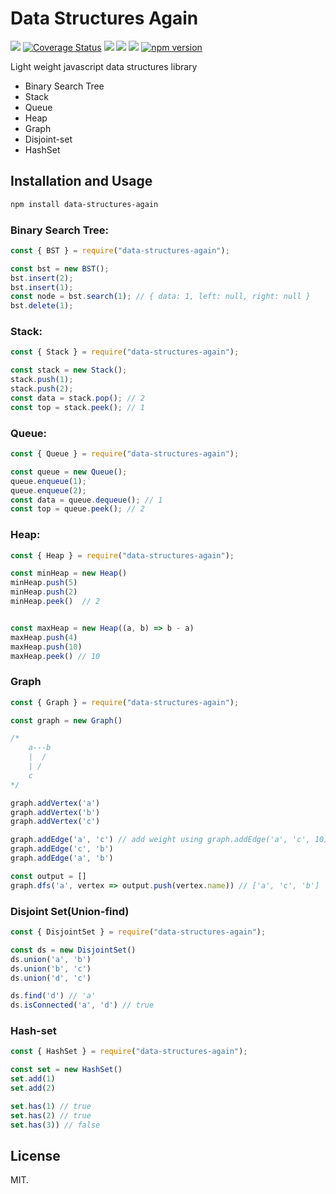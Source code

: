 # Data Structures Again

<p align="">
    <a href="https://travis-ci.com/divyanshyadav/data-structures-again" target="_blank"><img src="https://travis-ci.com/divyanshyadav/data-structures-again.svg?branch=master"></a>
<a href='https://coveralls.io/github/divyanshyadav/data-structures-again?branch=master' target="_blank"><img src='https://img.shields.io/coveralls/github/divyanshyadav/data-structures-again.svg?color=rgb%286%2C200%2C6%29' alt='Coverage Status' /></a>
<!--     <a href="https://snyk.io/test/github/divyanshyadav/data-structures-again?targetFile=package.json"><img src="https://snyk.io/test/github/divyanshyadav/data-structures-again/badge.svg?targetFile=package.json" alt="Known Vulnerabilities" data-canonical-src="https://snyk.io/test/github/divyanshyadav/data-structures-again?targetFile=package.json" style="max-width:100%;"></a> -->
<!--     <a href="https://codeclimate.com/github/divyanshyadav/data-structures-again/maintainability" target="_blank"><img alt="Code Climate maintainability (percentage)" src="https://img.shields.io/codeclimate/maintainability-percentage/divyanshyadav/data-structures-again.svg?color=rga%286%2C200%2C6%29"></a> -->
    <a href="https://codeclimate.com/github/divyanshyadav/data-structures-again/maintainability"><img src="https://api.codeclimate.com/v1/badges/33faeb47e1b3a9471e94/maintainability" /></a>
    <a href="https://david-dm.org/divyanshyadav/data-structures-again" title="dependencies status" target="_blank"><img src="https://david-dm.org/divyanshyadav/data-structures-again/status.svg"/></a>
    <a href="https://david-dm.org/divyanshyadav/data-structures-again?type=dev" title="devDependencies status" target="_blank"><img src="https://david-dm.org/divyanshyadav/data-structures-again/dev-status.svg"/></a>
        <a href="https://badge.fury.io/js/data-structures-again" target="_blank"><img src="https://badge.fury.io/js/data-structures-again.svg" alt="npm version"></a>
</p>


Light weight javascript data structures library

- Binary Search Tree
- Stack
- Queue
- Heap
- Graph
- Disjoint-set
- HashSet

## Installation and Usage

```bash
npm install data-structures-again
```

### Binary Search Tree:

```js
const { BST } = require("data-structures-again");

const bst = new BST();
bst.insert(2);
bst.insert(1);
const node = bst.search(1); // { data: 1, left: null, right: null }
bst.delete(1);
```

### Stack:

```js
const { Stack } = require("data-structures-again");

const stack = new Stack();
stack.push(1);
stack.push(2);
const data = stack.pop(); // 2
const top = stack.peek(); // 1
```

### Queue:

```js
const { Queue } = require("data-structures-again");

const queue = new Queue();
queue.enqueue(1);
queue.enqueue(2);
const data = queue.dequeue(); // 1
const top = queue.peek(); // 2
```

### Heap:

```js
const { Heap } = require("data-structures-again");

const minHeap = new Heap()
minHeap.push(5)
minHeap.push(2)
minHeap.peek()  // 2


const maxHeap = new Heap((a, b) => b - a)
maxHeap.push(4)
maxHeap.push(10)
maxHeap.peek() // 10

```

### Graph

```js
const { Graph } = require("data-structures-again");

const graph = new Graph()

/*
    a---b
    |  /    
    | /
    c
*/

graph.addVertex('a')
graph.addVertex('b')
graph.addVertex('c')

graph.addEdge('a', 'c') // add weight using graph.addEdge('a', 'c', 10)
graph.addEdge('c', 'b')
graph.addEdge('a', 'b')

const output = []
graph.dfs('a', vertex => output.push(vertex.name)) // ['a', 'c', 'b']

```

### Disjoint Set(Union-find)

```js
const { DisjointSet } = require("data-structures-again");

const ds = new DisjointSet()
ds.union('a', 'b')
ds.union('b', 'c')
ds.union('d', 'c')

ds.find('d') // 'a'
ds.isConnected('a', 'd') // true

```

### Hash-set

```js
const { HashSet } = require("data-structures-again");

const set = new HashSet()
set.add(1)
set.add(2)

set.has(1) // true
set.has(2) // true
set.has(3)) // false

```



## License

MIT.
